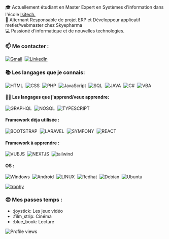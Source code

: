 
🎓 Actuellement étudiant en Master Expert en Systèmes d'information dans l'école <a href="https://www.ecole-isitech.com/" target="_blank">Isitech.</a>  
🔨 Alternant Responsable de projet ERP et Développeur applicatif metier/webmaster chez Skyepharma  
💻 Passioné d'informatique et de nouvelles technologies.  



### 📫 Me contacter : 
[![Gmail](https://img.shields.io/badge/-GMAIL-D14C2C?style=for-the-badge&logo=gmail&logoColor=white)](mailto:dorian.vericel0546@gmail.com)
&nbsp;[![LinkedIn](https://img.shields.io/badge/-LINKEDIN-1188C6?style=for-the-badge&logo=linkedin&logoColor=white)](https://www.linkedin.com/in/dorian-vericel-576461180/) 

<!--![Anurag's github stats](https://github-readme-stats.vercel.app/api?username=DocCreeps&show_icons=true&theme=gruvbox&count_private=true)  
-->

### :books: Les langages que je connais: 
  ![HTML](https://img.shields.io/badge/-HTML-FA7A3E?style=for-the-badge&logo=HTML5&logoColor=white) 
  &nbsp;![CSS](https://img.shields.io/badge/-CSS-2CCCD1?style=for-the-badge&logo=CSS3&logoColor=white)
  &nbsp;![PHP](https://img.shields.io/badge/-PHP-1B8ECF?style=for-the-badge&logo=PHP&logoColor=white)
  &nbsp;![JavaScript](https://img.shields.io/badge/-JavaScript-EBE148?style=for-the-badge&logo=JavaScript&logoColor=white)
  &nbsp;![SQL](https://img.shields.io/badge/-SQL-14C24B?style=for-the-badge&logo=MySQL&logoColor=white)
  &nbsp;![JAVA](https://img.shields.io/badge/-JAVA-F74B00?style=for-the-badge&logo=JAVA&logoColor=white)
  &nbsp;![C#](https://img.shields.io/badge/c%23%20-%23239120.svg?&style=for-the-badge&logo=c-sharp&logoColor=white)
  &nbsp;![VBA](https://img.shields.io/badge/-VBA-23C458?style=for-the-badge&logo=VBA&logoColor=white)
  <!--![PYTHON](https://img.shields.io/badge/-PYTHON-D8C802?style=for-the-badge&logo=PYTHON&logoColor=white) -->
  <!--bash, bat, c++, vbs -->

#### :man_student: Les langages que j'apprend/veux apprendre: 
  ![GRAPHQL](https://img.shields.io/badge/-GRAPHQL-CF72E1?style=for-the-badge&logo=GRAPHQL&logoColor=white)
  &nbsp;![NOSQL](https://img.shields.io/badge/-NOSQL-02AEC6?style=for-the-badge&logo=NOSQL&logoColor=white) 
  &nbsp;![TYPESCRIPT](https://img.shields.io/badge/-TYPESCRIPT-007CF7?style=for-the-badge&logo=TYPESCRIPT&logoColor=white)  
  
  
#### Framework déja utilisée :  
  ![BOOTSTRAP](https://img.shields.io/badge/-BOOTSTRAP-023e8a?style=for-the-badge&logo=BOOTSTRAP&logoColor=white) 
  &nbsp;![LARAVEL](https://img.shields.io/badge/-LARAVEL-C86A00?style=for-the-badge&logo=LARAVEL&logoColor=white) 
  &nbsp;![SYMFONY](https://img.shields.io/badge/-SYMFONY-007CF7?style=for-the-badge&logo=SYMFONY&logoColor=white) 
  &nbsp;![REACT](https://img.shields.io/badge/-REACT-00C2C8?style=for-the-badge&logo=REACT&logoColor=white) 
  <!-- jquery -->
 #### Framework à apprendre :  
![VUEJS](https://img.shields.io/badge/-VUEJS-52b788?style=for-the-badge&logo=VUEJS&logoColor=white) 
  &nbsp;![NEXTJS](https://img.shields.io/badge/-NEXTJS-d00000?style=for-the-badge&logo=NEXTJS&logoColor=white) 
  &nbsp;![tailwind](https://img.shields.io/badge/-tailwind-b7e4c7?style=for-the-badge&logo=tailwind&logoColor=white)
 <!-- &nbsp;![Nuxt.js](https://img.shields.io/badge/-Nuxtjs-b7e4c7?style=for-the-badge&logo=Nuxtjs&logoColor=white)   -->
  
<!--<a href="https://github.com/anuraghazra/github-readme-stats" >![Top Langs](https://github-readme-stats.vercel.app/api/top-langs/?username=DocCreeps&show_icons=true&theme=gruvbox&count_private=true)</a>  
### Base de données -->


#### OS :  
![Windows](https://img.shields.io/badge/-Windows-07def3?style=for-the-badge&logo=Windows&logoColor=white) 
&nbsp;![Android](https://img.shields.io/badge/-Android-52b788?style=for-the-badge&logo=Android&logoColor=white) 
&nbsp;![LINUX](https://img.shields.io/badge/-Linux-e6f900?style=for-the-badge&logo=Linux&logoColor=black)
&nbsp;![Redhat](https://img.shields.io/badge/-Redhat-f90f00?style=for-the-badge&logo=RedHat&logoColor=white) 
&nbsp;![Debian](https://img.shields.io/badge/-Debian-eaa703?style=for-the-badge&logo=Debian&logoColor=white)
&nbsp;![Ubuntu](https://img.shields.io/badge/-Ubuntu-d9ea03?style=for-the-badge&logo=Ubuntu&logoColor=white)
<!--- &nbsp;![KaliLinux](https://img.shields.io/badge/-KaliLinux-52b788?style=for-the-badge&logo=KaliLinux&logoColor=white)
### Autre :
raspberry 
arduino
--->

[![trophy](https://github-profile-trophy.vercel.app/?username=DocCreeps&theme=gruvbox)](https://github.com/ryo-ma/github-profile-trophy)  
### :sunglasses: Mes passes temps :
<ul>
  <li>:joystick: Les jeux vidéo </li> 
  <li>:film_strip: Cinéma </li> 
  <li>:blue_book:  Lecture </li>
</ul>  

![Profile views](https://gpvc.arturio.dev/DocCreeps)
  
  <!---
https://img.shields.io/badge/node.js%20-%2343853D.svg?&style=for-the-badge&logo=node.js&logoColor=white"
https://img.shields.io/badge/c++%20-%2300599C.svg?&style=for-the-badge&logo=c%2B%2B&logoColor=white
https://img.shields.io/badge/mysql-%2300f.svg?&style=for-the-badge&logo=mysql&logoColor=white
https://img.shields.io/badge/mariadb-%2300f.svg?&style=for-the-badge&logo=mysql&logoColor=white
->
